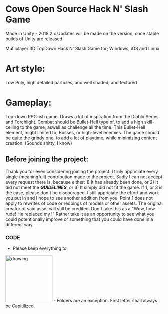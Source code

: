 # Cows Open Source Hack N' Slash Game

Made in Unity - 2018.2.x
Updates will be made on the version, once stable builds of Unity are released

Mutliplayer 3D TopDown Hack N' Slash Game for; Windows, iOS and Linux

Art style:
= 
Low Poly, high detailed particles, and well shaded, and textured

Gameplay:
=
Top-down RPG-ish game. Draws a lot of inspiration from the Diablo Series and Torchlight. 
Combat should be Bullet-Hell type of, to add a high skill-ceiling to the game, aswell as challenge all the time.
This Bullet-Hell element, might limited to; Bosses, or high-level enemies.
The game should be quite the grindy one, to add a lot of playtime, while minimizing content creation. 
(Sounds shitty, I know)

## Before joining the project:
Thank you for even considering joining the project. I truly appriciate every single (meaningfull) contribution made to the project. Sadly I can not accept every request there is, because either: 1) It has already been done, or 2) It did not meet the ___GUIDELINES___, or 3) It simply did not fit the game. If 1, or 3 is the case, please don't be discouraged. I still appriciate the effort and work you put in and I hope to see another addition from you. 
Point 1 does not apply to rewrites of code or redoings of models or other assets. The original creator of said asset will still be credited. Don't take this as a "Wow, how rude! He replaced my <insert asset here>!" Rather take it as an opportunity to see what you could potentionally improve or something that you could have done in a different way.
    
### CODE
- Please keep everything to:
<img src="https://cdn.discordapp.com/attachments/454231546858176512/487641175843405835/Terminology.png" alt="drawing" width="150"/>
- Folders are an exception. First letter shall always be Capitilized.
